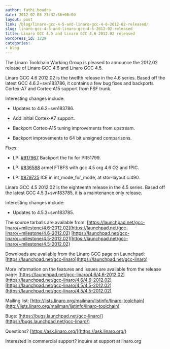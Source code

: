 ```yaml
---
author: fathi.boudra
date: 2012-02-08 23:32:36+00:00
layout: post
link: /blog/linaro-gcc-4-5-and-linaro-gcc-4-6-2012-02-released/
slug: linaro-gcc-4-5-and-linaro-gcc-4-6-2012-02-released
title: Linaro GCC 4.5 and Linaro GCC 4.6 2012.02 released
wordpress_id: 1239
categories:
- blog
---
```


The Linaro Toolchain Working Group is pleased to announce the 2012.02
release of Linaro GCC 4.6 and Linaro GCC 4.5.

Linaro GCC 4.6 2012.02 is the twelfth release in the 4.6 series. Based
off the latest GCC 4.6.2+svn183786, it contains a few bug
fixes and backports Cortex-A7 and Cortex-A15 support from FSF trunk.

Interesting changes include:

  * Updates to 4.6.2+svn183786.


  * Add initial Cortex-A7 support.


  * Backport Cortex-A15 tuning improvements from upstream.


  * Backport improvements to 64 bit unsigned comparisons.

Fixes:


  * LP: [#917967](http://bugs.launchpad.net/bugs/917967) Backport the fix for PR51799.


  * LP: [#836588](http://bugs.launchpad.net/bugs/836588) armel FTBFS with gcc 4.5 org 4.6 O2 and fPIC.


  * LP: [#879725](http://bugs.launchpad.net/bugs/879725) ICE in int_mode_for_mode, at stor-layout.c:490.



Linaro GCC 4.5 2012.02 is the eighteenth release in the 4.5 series. Based
off the latest GCC 4.5.3+svn183785, it is a maintenance only release.

Interesting changes include:


  * Updates to 4.5.3+svn183785.

The source tarballs are available from:
[https://launchpad.net/gcc-linaro/+milestone/4.6-2012.02](https://launchpad.net/gcc-linaro/+milestone/4.6-2012.02)
[https://launchpad.net/gcc-linaro/+milestone/4.5-2012.02](https://launchpad.net/gcc-linaro/+milestone/4.5-2012.02)

Downloads are available from the Linaro GCC page on Launchpad:
[https://launchpad.net/gcc-linaro](https://launchpad.net/gcc-linaro)

More information on the features and issues are available from the
release page:
[https://launchpad.net/gcc-linaro/4.6/4.6-2012.02](https://launchpad.net/gcc-linaro/4.6/4.6-2012.02)
[https://launchpad.net/gcc-linaro/4.5/4.5-2012.02](https://launchpad.net/gcc-linaro/4.5/4.5-2012.02)

Mailing list: [http://lists.linaro.org/mailman/listinfo/linaro-toolchain](http://lists.linaro.org/mailman/listinfo/linaro-toolchain)

Bugs: [https://bugs.launchpad.net/gcc-linaro/](https://bugs.launchpad.net/gcc-linaro/)

Questions? [https://ask.linaro.org/](https://ask.linaro.org/)

Interested in commercial support? inquire at support at linaro.org
